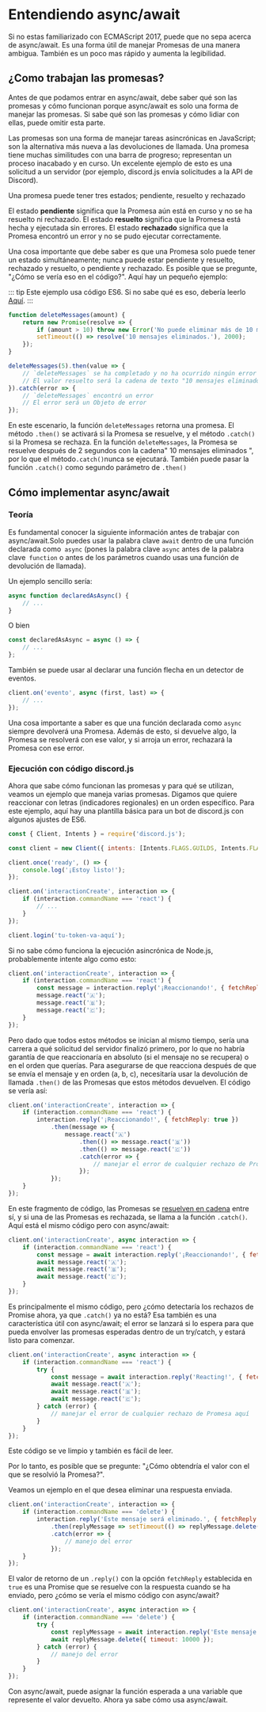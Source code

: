 # Entendiendo async/await

Si no estas familiarizado con ECMAScript 2017, puede que no sepa acerca de async/await. Es una forma útil de manejar Promesas de una manera ambigua. También es un poco mas rápido y aumenta la legibilidad.

## ¿Como trabajan las promesas?

Antes de que podamos entrar en async/await, debe saber qué son las promesas y cómo funcionan porque async/await es solo una forma de manejar las promesas. Si sabe qué son las promesas y cómo lidiar con ellas, puede omitir esta parte.  

Las promesas son una forma de manejar tareas asincrónicas en JavaScript; son la alternativa más nueva a las devoluciones de llamada. Una promesa tiene muchas similitudes con una barra de progreso; representan un proceso inacabado y en curso. Un excelente ejemplo de esto es una solicitud a un servidor (por ejemplo, discord.js envía solicitudes a la API de Discord).

Una promesa puede tener tres estados; pendiente, resuelto y rechazado

El estado **pendiente** significa que la Promesa aún está en curso y no se ha resuelto ni rechazado.
El estado **resuelto** significa que la Promesa está hecha y ejecutada sin errores.
El estado **rechazado** significa que la Promesa encontró un error y no se pudo ejecutar correctamente.

Una cosa importante que debe saber es que una Promesa solo puede tener un estado simultáneamente; nunca puede estar pendiente y resuelto, rechazado y resuelto, o pendiente y rechazado. Es posible que se pregunte, "¿Cómo se vería eso en el código?". Aquí hay un pequeño ejemplo:

::: tip
Este ejemplo usa código ES6. Si no sabe qué es eso, debería leerlo [Aquí](/additional-info/es6-syntax.md).
:::

```js
function deleteMessages(amount) {
	return new Promise(resolve => {
		if (amount > 10) throw new Error('No puede eliminar más de 10 mensajes a la vez.');
		setTimeout(() => resolve('10 mensajes eliminados.'), 2000);
	});
}

deleteMessages(5).then(value => {
	// `deleteMessages` se ha completado y no ha ocurrido ningún error
	// El valor resuelto será la cadena de texto "10 mensajes eliminados"
}).catch(error => {
	// `deleteMessages` encontró un error
	// El error será un Objeto de error
});
```

En este escenario, la función `deleteMessages` retorna una promesa. El método `.then()` se activará si la Promesa se resuelve, y el método `.catch()` si la Promesa se rechaza. En la función `deleteMessages`, la Promesa se resuelve después de 2 segundos con la cadena" 10 mensajes eliminados ", por lo que el método` .catch() `nunca se ejecutará. También puede pasar la función `.catch()` como segundo parámetro de `.then()`

## Cómo implementar async/await

### Teoría

Es fundamental conocer la siguiente información antes de trabajar con async/await.Solo puedes usar la palabra clave `await` dentro de una función declarada como` async` (pones la palabra clave `async` antes de la palabra clave` function` o antes de los parámetros cuando usas una función de devolución de llamada).

Un ejemplo sencillo sería:

```js
async function declaredAsAsync() {
	// ...
}
```

O bien

```js
const declaredAsAsync = async () => {
	// ...
};
```

También se puede usar al declarar una función flecha en un detector de eventos.

```js
client.on('evento', async (first, last) => {
	// ...
});
```

Una cosa importante a saber es que una función declarada como `async` siempre devolverá una Promesa. Además de esto, si devuelve algo, la Promesa se resolverá con ese valor, y si arroja un error, rechazará la Promesa con ese error.

### Ejecución con código discord.js

Ahora que sabe cómo funcionan las promesas y para qué se utilizan, veamos un ejemplo que maneja varias promesas. Digamos que quiere reaccionar con letras (indicadores regionales) en un orden específico. Para este ejemplo, aquí hay una plantilla básica para un bot de discord.js con algunos ajustes de ES6.

```js
const { Client, Intents } = require('discord.js');

const client = new Client({ intents: [Intents.FLAGS.GUILDS, Intents.FLAGS.GUILD_MESSAGES] });

client.once('ready', () => {
	console.log('¡Estoy listo!');
});

client.on('interactionCreate', interaction => {
	if (interaction.commandName === 'react') {
		// ...
	}
});

client.login('tu-token-va-aquí');
```

Si no sabe cómo funciona la ejecución asincrónica de Node.js, probablemente intente algo como esto:

```js {3-6}
client.on('interactionCreate', interaction => {
	if (interaction.commandName === 'react') {
		const message = interaction.reply('¡Reaccionando!', { fetchReply: true });
		message.react('🇦');
		message.react('🇧');
		message.react('🇨');
	}
});
```

Pero dado que todos estos métodos se inician al mismo tiempo, sería una carrera a qué solicitud del servidor finalizó primero, por lo que no habría garantía de que reaccionaría en absoluto (si el mensaje no se recupera) o en el orden que querías. Para asegurarse de que reacciona después de que se envía el mensaje y en orden (a, b, c), necesitaría usar la devolución de llamada `.then()` de las Promesas que estos métodos devuelven. El código se vería así:

```js {3-11}
client.on('interactionCreate', interaction => {
	if (interaction.commandName === 'react') {
		interaction.reply('¡Reaccionando!', { fetchReply: true })
			.then(message => {
				message.react('🇦')
					.then(() => message.react('🇧'))
					.then(() => message.react('🇨'))
					.catch(error => {
						// manejar el error de cualquier rechazo de Promesa aquí
					});
			});
	}
});
```

En este fragmento de código, las Promesas se [resuelven en cadena](https://developer.mozilla.org/es/docs/Web/JavaScript/Reference/Global_Objects/Promise/then#encadenamiento) entre sí, y si una de las Promesas es rechazada, se llama a la función `.catch()`. Aquí está el mismo código pero con async/await:

```js {1,3-6}
client.on('interactionCreate', async interaction => {
	if (interaction.commandName === 'react') {
		const message = await interaction.reply('¡Reaccionando!', { fetchReply: true });
		await message.react('🇦');
		await message.react('🇧');
		await message.react('🇨');
	}
});
```

Es principalmente el mismo código, pero ¿cómo detectaría los rechazos de Promise ahora, ya que `.catch()` ya no está? Esa también es una característica útil con async/await; el error se lanzará si lo espera para que pueda envolver las promesas esperadas dentro de un try/catch, y estará listo para comenzar.

```js {1,3-10}
client.on('interactionCreate', async interaction => {
	if (interaction.commandName === 'react') {
		try {
			const message = await interaction.reply('Reacting!', { fetchReply: true });
			await message.react('🇦');
			await message.react('🇧');
			await message.react('🇨');
		} catch (error) {
			// manejar el error de cualquier rechazo de Promesa aquí
		}
	}
});
```

Este código se ve limpio y también es fácil de leer.

Por lo tanto, es posible que se pregunte: "¿Cómo obtendría el valor con el que se resolvió la Promesa?".

Veamos un ejemplo en el que desea eliminar una respuesta enviada.

```js {2-8}
client.on('interactionCreate', interaction => {
	if (interaction.commandName === 'delete') {
		interaction.reply('Este mensaje será eliminado.', { fetchReply: true })
			.then(replyMessage => setTimeout(() => replyMessage.delete(), 10000))
			.catch(error => {
				// manejo del error
			});
	}
});
```

El valor de retorno de un `.reply()` con la opción `fetchReply` establecida en` true` es una Promise que se resuelve con la respuesta cuando se ha enviado, pero ¿cómo se vería el mismo código con async/await?

```js {1,3-9}
client.on('interactionCreate', async interaction => {
	if (interaction.commandName === 'delete') {
		try {
			const replyMessage = await interaction.reply('Este mensaje será eliminado.', { fetchReply: true });
			await replyMessage.delete({ timeout: 10000 });
		} catch (error) {
			// manejo del error
		}
	}
});
```

Con async/await, puede asignar la función esperada a una variable que represente el valor devuelto. Ahora ya sabe cómo usa async/await.

